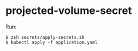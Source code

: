 # projected-volume-secret

Run:

```shell
$ zsh secrets/apply-secrets.sh
$ kubectl apply -f application.yaml
```
